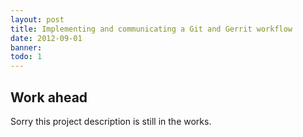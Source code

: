 ```yaml
---
layout: post
title: Implementing and communicating a Git and Gerrit workflow
date: 2012-09-01
banner: 
todo: 1
---
```


## Work ahead

Sorry this project description is still in the works.

<!--

Zur Ablösung von SVN war ich mit der Erstellung eines Git- und Gerrit Workflows betraut.
Im Zuge dessen wurden diverse Dokumentationen zu Git und dessen Clients für die Entwickler der Abteilung angefertigt.

Außerdem wurde Gerrit installiert, konfiguriert, sowie mit den Repository-Hosts der Git Repositorien verknüpft.
Der entstandene Workflow und das Branching-Modell enthalten zahlreiche Telekom-bedingte Spezialitäten.
Zur Arbeitserleichterung für die Entwickler wurden einige Shell-Skripte entwickelt die ähnlich wie die repo-Skripte des Android Projekts oder „git-flow“ funktionieren.

Die bisherigen Sourcen in SVN wurden nach Git migriert und der Peer-Review Prozess von Gerrit ersetzte das bisherige Qualitätssicherungs-Konzept.

Zu Git und Gerrit hielt ich diverse Workshops mit den Entwicklern ab und leistete intensiven Entwicklersupport im laufenden Projekt.

## Challenge



## Responsibilities

Strukturierung des Workflows, Tool-Einführung, Doku, Workshops, Support
-->